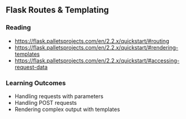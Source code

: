 ## Flask Routes & Templating


### Reading

- https://flask.palletsprojects.com/en/2.2.x/quickstart/#routing
- https://flask.palletsprojects.com/en/2.2.x/quickstart/#rendering-templates
- https://flask.palletsprojects.com/en/2.2.x/quickstart/#accessing-request-data

### Learning Outcomes

- Handling requests with parameters
- Handling POST requests
- Rendering complex output with templates